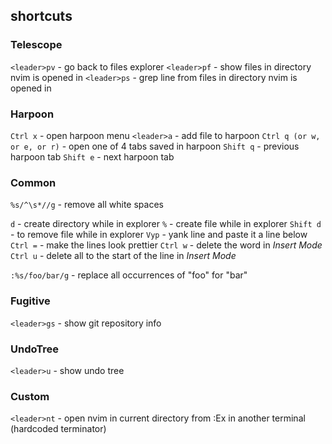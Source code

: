 ## shortcuts

### Telescope
`<leader>pv` - go back to files explorer
`<leader>pf` - show files in directory nvim is opened in
`<leader>ps` - grep line from files in directory nvim is opened in

### Harpoon
`Ctrl x` - open harpoon menu
`<leader>a` - add file to harpoon
`Ctrl q (or w, or e, or r)` - open one of 4 tabs saved in harpoon
`Shift q` - previous harpoon tab
`Shift e` - next harpoon tab

### Common
`%s/^\s*//g` - remove all white spaces

`d` - create directory while in explorer
`%` - create file while in explorer
`Shift d` - to remove file while in explorer
`Vyp` - yank line and paste it a line below
`Ctrl =` - make the lines look prettier
`Ctrl w` - delete the word in *Insert Mode*
`Ctrl u` - delete all to the start of the line in *Insert Mode*

``:%s/foo/bar/g`` - replace all occurrences of "foo" for "bar"

### Fugitive
`<leader>gs` - show git repository info

### UndoTree
`<leader>u` - show undo tree

### Custom
`<leader>nt` - open nvim in current directory from :Ex in another terminal (hardcoded terminator)
